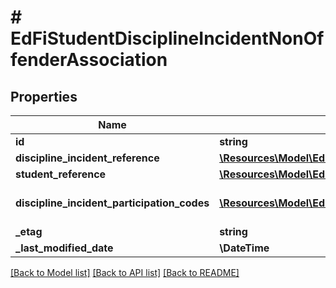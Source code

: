 # # EdFiStudentDisciplineIncidentNonOffenderAssociation

## Properties

Name | Type | Description | Notes
------------ | ------------- | ------------- | -------------
**id** | **string** |  | [optional]
**discipline_incident_reference** | [**\Resources\Model\EdFiDisciplineIncidentReference**](EdFiDisciplineIncidentReference.md) |  |
**student_reference** | [**\Resources\Model\EdFiStudentReference**](EdFiStudentReference.md) |  |
**discipline_incident_participation_codes** | [**\Resources\Model\EdFiStudentDisciplineIncidentNonOffenderAssociationDisciplineIncidentParticipationCode[]**](EdFiStudentDisciplineIncidentNonOffenderAssociationDisciplineIncidentParticipationCode.md) | An unordered collection of studentDisciplineIncidentNonOffenderAssociationDisciplineIncidentParticipationCodes. The role or type of participation of a student in a discipline incident. | [optional]
**_etag** | **string** | A unique system-generated value that identifies the version of the resource. | [optional]
**_last_modified_date** | **\DateTime** | The date and time the resource was last modified. | [optional]

[[Back to Model list]](../../README.md#models) [[Back to API list]](../../README.md#endpoints) [[Back to README]](../../README.md)
